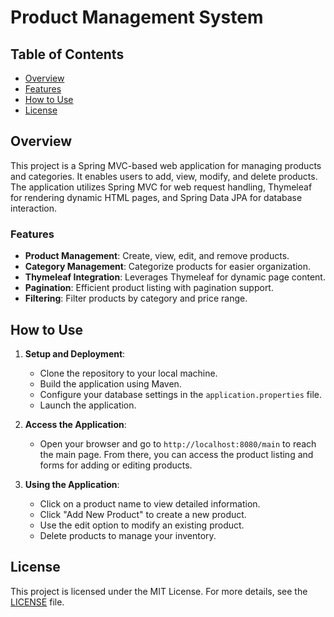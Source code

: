 # Product Management System

## Table of Contents

- [Overview](#overview)
- [Features](#features)
- [How to Use](#how-to-use)
- [License](#license)

## Overview
This project is a Spring MVC-based web application for managing products and categories. It enables users to add, view, modify, and delete products. The application utilizes Spring MVC for web request handling, Thymeleaf for rendering dynamic HTML pages, and Spring Data JPA for database interaction.

### Features
- **Product Management**: Create, view, edit, and remove products.
- **Category Management**: Categorize products for easier organization.
- **Thymeleaf Integration**: Leverages Thymeleaf for dynamic page content.
- **Pagination**: Efficient product listing with pagination support.
- **Filtering**: Filter products by category and price range.

## How to Use
1. **Setup and Deployment**:
    - Clone the repository to your local machine.
    - Build the application using Maven.
    - Configure your database settings in the `application.properties` file.
    - Launch the application.

2. **Access the Application**:
    - Open your browser and go to `http://localhost:8080/main` to reach the main page. From there, you can access the product listing and forms for adding or editing products.

3. **Using the Application**:
    - Click on a product name to view detailed information.
    - Click "Add New Product" to create a new product.
    - Use the edit option to modify an existing product.
    - Delete products to manage your inventory.

## License
This project is licensed under the MIT License. For more details, see the [LICENSE](LICENSE) file.